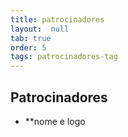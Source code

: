 ```yaml
---
title: patrocinadores
layout:  null
tab: true
order: 5
tags: patrocinadores-tag
---
```


## Patrocinadores
- **nome e logo